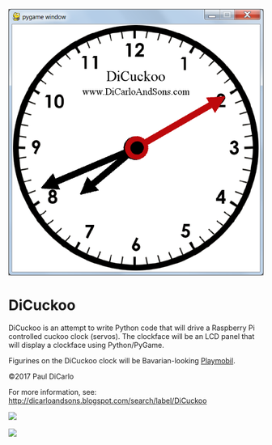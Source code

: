 ![](https://raw.githubusercontent.com/pauldicarlo/DiCuckoo/master/SampleViewOfDiCuckoo.png)

# DiCuckoo
DiCuckoo is an attempt to write Python code that will drive a Raspberry Pi controlled cuckoo clock (servos).  The clockface will be an LCD panel that will display a clockface using Python/PyGame.

Figurines on the DiCuckoo clock will be Bavarian-looking [Playmobil](https://www.playmobil.us "Playmobil").

&copy;2017 Paul DiCarlo

For more information, see:  http://dicarloandsons.blogspot.com/search/label/DiCuckoo

![](https://2.bp.blogspot.com/-dNVP8ew1hbw/WcaqDHMMUDI/AAAAAAAAMhA/tN5957SyK9Eq-kM8WbaRDkKmIZqSvYAdQCLcBGAs/s1600/21740955_10207468930440608_7137638105624675521_o.jpg)


![](https://4.bp.blogspot.com/-yljHn_hk-Qg/Wcap8oYZLTI/AAAAAAAAMg8/_oNd6lcr8E8bqU0MJcm1hVxlU3rC0Xl1wCLcBGAs/s1600/ClockWork.png)
